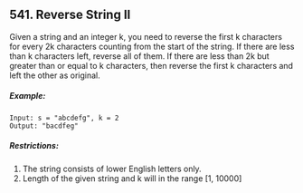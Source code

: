 ## 541. Reverse String II
Given a string and an integer k, you need to reverse the first k characters for every 2k characters counting from the start of the string. If there are less than k characters left, reverse all of them. If there are less than 2k but greater than or equal to k characters, then reverse the first k characters and left the other as original.
##### Example:
```
Input: s = "abcdefg", k = 2
Output: "bacdfeg"
```
##### Restrictions:
1. The string consists of lower English letters only.
1. Length of the given string and k will in the range [1, 10000]